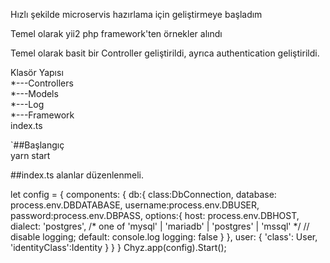Hızlı şekilde microservis hazırlama için geliştirmeye başladım<br>

Temel olarak yii2 php framework'ten örnekler alındı<br>

Temel olarak basit bir Controller geliştirildi, ayrıca authentication geliştirildi.<br>

Klasör Yapısı<br>
*---Controllers  <br>
*---Models<br>
*---Log<br>
*---Framework<br>
index.ts<br>

`##Başlangıç<br>
yarn start 

##index.ts alanlar düzenlenmeli.

let config = {
    components: {
        db:{
            class:DbConnection,
            database: process.env.DBDATABASE,
            username:process.env.DBUSER,
            password:process.env.DBPASS,
            options:{
                host: process.env.DBHOST,
                dialect: 'postgres',  /* one of 'mysql' | 'mariadb' | 'postgres' | 'mssql' */
                // disable logging; default: console.log
                logging: false
            }
        },
        user: {
            'class': User,
            'identityClass':Identity
        }
    }
}
Chyz.app(config).Start();


